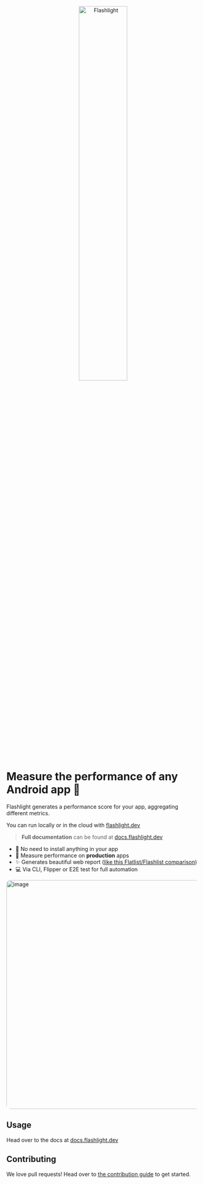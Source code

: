 <p align="center">
  <img src="./website/static/img/logo-black.svg" alt="Flashlight" width="50%" ><br />
</p>

# Measure the performance of any Android app 🔦

Flashlight generates a performance score for your app, aggregating different metrics.

You can run locally or in the cloud with [flashlight.dev](https://flashlight.dev/)

> **Full documentation** can be found at [docs.flashlight.dev](https://docs.flashlight.dev)

- 🙅 No need to install anything in your app
- 🚀 Measure performance on **production** apps
- ✨ Generates beautiful web report ([like this Flatlist/Flashlist comparison](https://docs.flashlight.dev/examples/flashlist/report.html))
- 💻 Via CLI, Flipper or E2E test for full automation

<img width="596" alt="image" src="https://github.com/bamlab/flashlight/assets/4534323/82e107f4-8682-4c77-ab18-985fa1b8c2d1" style="border-radius: 10px">

## Usage

Head over to the docs at [docs.flashlight.dev](https://docs.flashlight.dev)

## Contributing

We love pull requests! Head over to [the contribution guide](./CONTRIBUTING.md) to get started.
